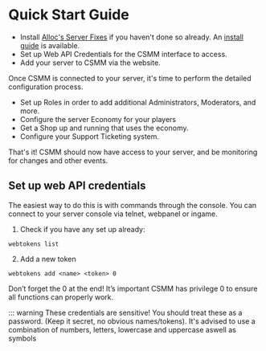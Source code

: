 # Quick Start Guide

- Install [Alloc's Server Fixes](https://7dtd.illy.bz/wiki/Server%20fixes) if you haven't done so already. An [install guide](/allocs) is available.
- Set up Web API Credentials for the CSMM interface to access.
- Add your server to CSMM via the website.

Once CSMM is connected to your server, it's time to perform the detailed configuration process. 

- Set up Roles in order to add additional Administrators, Moderators, and more.
- Configure the server Economy for your players
- Get a Shop up and running that uses the economy.
- Configure your Support Ticketing system.

That's it! CSMM should now have access to your server, and be monitoring for changes and other events. 

## Set up web API credentials

The easiest way to do this is with commands through the console. You can connect to your server console via telnet, webpanel or ingame.

1. Check if you have any set up already:

`webtokens list`

2. Add a new token

`webtokens add <name> <token> 0`

Don’t forget the 0 at the end! It’s important CSMM has privilege 0 to ensure all functions can properly work.

::: warning These credentials are sensitive! You should treat these as a password. (Keep it secret, no obvious names/tokens). It's advised to use a combination of numbers, letters, lowercase and uppercase aswell as symbols
